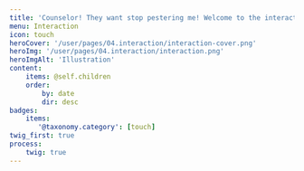 ```yaml
---
title: 'Counselor! They want stop pestering me! Welcome to the interaction manual.'
menu: Interaction
icon: touch
heroCover: '/user/pages/04.interaction/interaction-cover.png'
heroImg: '/user/pages/04.interaction/interaction.png'
heroImgAlt: 'Illustration'
content:
    items: @self.children
    order:
        by: date
        dir: desc
badges:
    items:
       '@taxonomy.category': [touch]
twig_first: true
process:
    twig: true
---
```

